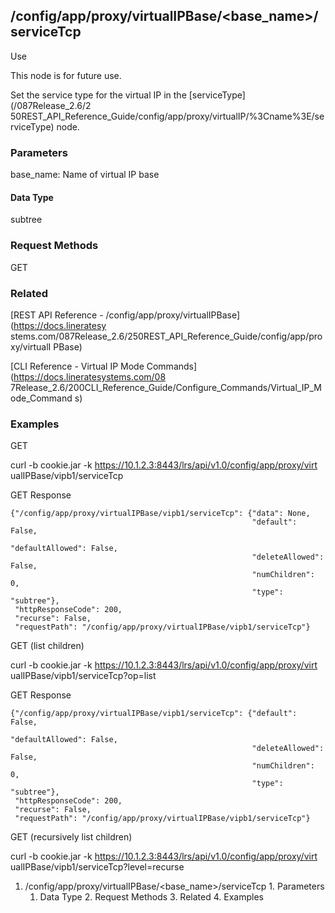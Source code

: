 ## /config/app/proxy/virtualIPBase/<base_name>/serviceTcp

Use

This node is for future use.

Set the service type for the virtual IP in the [serviceType](/087Release_2.6/2
50REST_API_Reference_Guide/config/app/proxy/virtualIP/%3Cname%3E/serviceType)
node.

### Parameters

base_name: Name of virtual IP base

#### Data Type

subtree

### Request Methods

GET

### Related

[REST API Reference - /config/app/proxy/virtualIPBase](https://docs.lineratesy
stems.com/087Release_2.6/250REST_API_Reference_Guide/config/app/proxy/virtualI
PBase)

[CLI Reference - Virtual IP Mode Commands](https://docs.lineratesystems.com/08
7Release_2.6/200CLI_Reference_Guide/Configure_Commands/Virtual_IP_Mode_Command
s)

### Examples

GET

curl -b cookie.jar -k https://10.1.2.3:8443/lrs/api/v1.0/config/app/proxy/virt
ualIPBase/vipb1/serviceTcp

GET Response

    
    {"/config/app/proxy/virtualIPBase/vipb1/serviceTcp": {"data": None,
                                                          "default": False,
                                                          "defaultAllowed": False,
                                                          "deleteAllowed": False,
                                                          "numChildren": 0,
                                                          "type": "subtree"},
     "httpResponseCode": 200,
     "recurse": False,
     "requestPath": "/config/app/proxy/virtualIPBase/vipb1/serviceTcp"}
    

GET (list children)

curl -b cookie.jar -k https://10.1.2.3:8443/lrs/api/v1.0/config/app/proxy/virt
ualIPBase/vipb1/serviceTcp?op=list

GET Response

    
    {"/config/app/proxy/virtualIPBase/vipb1/serviceTcp": {"default": False,
                                                          "defaultAllowed": False,
                                                          "deleteAllowed": False,
                                                          "numChildren": 0,
                                                          "type": "subtree"},
     "httpResponseCode": 200,
     "recurse": False,
     "requestPath": "/config/app/proxy/virtualIPBase/vipb1/serviceTcp"}
    

GET (recursively list children)

curl -b cookie.jar -k https://10.1.2.3:8443/lrs/api/v1.0/config/app/proxy/virt
ualIPBase/vipb1/serviceTcp?level=recurse

  1. /config/app/proxy/virtualIPBase/<base_name>/serviceTcp
    1. Parameters
      1. Data Type
    2. Request Methods
    3. Related
    4. Examples

